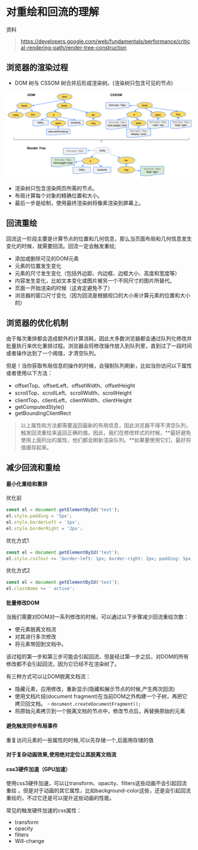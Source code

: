 # 对重绘和回流的理解

资料
> https://developers.google.com/web/fundamentals/performance/critical-rendering-path/render-tree-construction


## 浏览器的渲染过程

 - DOM 树与 CSSOM 树合并后形成渲染树。(渲染树只包含可见的节点)

![render-tree-construction](./render-tree-construction.png)

 - 渲染树只包含渲染网页所需的节点。
 - 布局计算每个对象的精确位置和大小。
 - 最后一步是绘制，使用最终渲染树将像素渲染到屏幕上。


 ## 回流重绘

 回流这一阶段主要是计算节点的位置和几何信息，那么当页面布局和几何信息发生变化的时候，就需要回流。回流一定会触发重绘;

 - 添加或删除可见的DOM元素
 - 元素的位置发生变化
 - 元素的尺寸发生变化（包括外边距、内边框、边框大小、高度和宽度等）
 - 内容发生变化，比如文本变化或图片被另一个不同尺寸的图片所替代。
 - 页面一开始渲染的时候（这肯定避免不了）
 - 浏览器的窗口尺寸变化（因为回流是根据视口的大小来计算元素的位置和大小的）


 ## 浏览器的优化机制

 由于每次重排都会造成额外的计算消耗，因此大多数浏览器都会通过队列化修改并批量执行来优化重排过程。浏览器会将修改操作放入到队列里，直到过了一段时间或者操作达到了一个阈值，才清空队列。


 但是！当你获取布局信息的操作的时候，会强制队列刷新，比如当你访问以下属性或者使用以下方法：


 - offsetTop、offsetLeft、offsetWidth、offsetHeight
 - scrollTop、scrollLeft、scrollWidth、scrollHeight
 - clientTop、clientLeft、clientWidth、clientHeight
 - getComputedStyle()
 - getBoundingClientRect


 > 以上属性和方法都需要返回最新的布局信息，因此浏览器不得不清空队列，触发回流重绘来返回正确的值。因此，我们在修改样式的时候，**最好避免使用上面列出的属性，他们都会刷新渲染队列。**如果要使用它们，最好将值缓存起来。



## 减少回流和重绘

#### 最小化重绘和重排

优化前

```js
const el = document.getElementById('test');
el.style.padding = '5px';
el.style.borderLeft = '1px';
el.style.borderRight = '2px';
```


优化方式1

```js
const el = document.getElementById('test');
el.style.cssText += 'border-left: 1px; border-right: 2px; padding: 5px;';
```


优化方式2

```js
const el = document.getElementById('test');
el.className += ' active';
```

#### 批量修改DOM

当我们需要对DOM对一系列修改的时候，可以通过以下步骤减少回流重绘次数：

 - 使元素脱离文档流
 - 对其进行多次修改
 - 将元素带回到文档中。

 该过程的第一步和第三步可能会引起回流，但是经过第一步之后，对DOM的所有修改都不会引起回流，因为它已经不在渲染树了。


有三种方式可以让DOM脱离文档流：


 - 隐藏元素，应用修改，重新显示(隐藏和展示节点的时候,产生两次回流)
 - 使用文档片段(document fragment)在当前DOM之外构建一个子树，再把它拷贝回文档。 
       -  `document.createDocumentFragment();`
 - 将原始元素拷贝到一个脱离文档的节点中，修改节点后，再替换原始的元素


#### 避免触发同步布局事件

重复访问元素的一些属性的时候,可以先存储一个,后面用存储的值

#### 对于复杂动画效果,使用绝对定位让其脱离文档流


#### css3硬件加速（GPU加速）

使用css3硬件加速，可以让transform、opacity、filters这些动画不会引起回流重绘 。但是对于动画的其它属性，比如background-color这些，还是会引起回流重绘的，不过它还是可以提升这些动画的性能。

常见的触发硬件加速的css属性：

 - transform
 - opacity
 - filters
 - Will-change